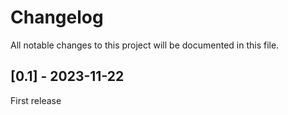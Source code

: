 # Changelog

All notable changes to this project will be documented in this file.

## [0.1] - 2023-11-22

First release

